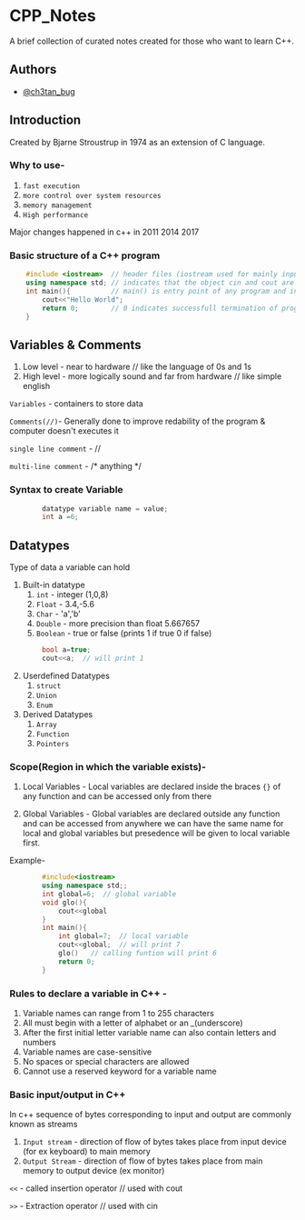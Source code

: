 # CPP_Notes

A brief collection of curated notes created for those who want to learn C++.

## Authors

- [@ch3tan_bug](https://www.linkedin.com/in/chetan-kashyap)

## Introduction
Created by Bjarne Stroustrup in 1974 as an extension of C language.
### Why to use-
1. `fast execution`
2. `more control over system resources`
3. `memory management`
4. `High performance`

Major changes happened in c++ in 2011 2014 2017

### Basic structure of a C++ program
```cpp
    #include <iostream>  // header files (iostream used for mainly input ouput operations)
    using namespace std; // indicates that the object cin and cout are defined inside the namespace whose name is std
    int main(){          // main() is entry point of any program and int is return type that tells what type of value will be returned
        cout<<"Hello World";
        return 0;        // 0 indicates successfull termination of program
    }    
```

## Variables & Comments
1. Low level - near to hardware  // like the language of 0s and 1s
2. High level - more logically sound and far from hardware // like simple english

`Variables` - containers to store data

`Comments(//)`- Generally done to improve redability of the program & computer doesn't executes it

`single line comment` - //

`multi-line comment` - /* anything */

### Syntax to create Variable
```cpp
        datatype variable name = value;
        int a =6;
```

## Datatypes
Type of data a variable can hold

1. Built-in datatype
    1. `int` - integer (1,0,8)
    2. `Float` - 3.4,-5.6
    3. `Char` - 'a','b'
    4. `Double` - more precision than float 5.667657
    5. `Boolean` - true or false (prints 1 if true 0 if false)
```cpp    
        bool a=true;
        cout<<a;  // will print 1
```        
2. Userdefined Datatypes
    1. `struct` 
    2. `Union`
    3. `Enum`
3. Derived Datatypes
    1. `Array`
    2. `Function` 
    3. `Pointers`
    
### Scope(Region in which the variable exists)-
1. Local Variables - Local variables are declared inside the braces `{}` of any function and can be accessed only from there
    
2. Global Variables - Global variables are declared outside any function and can be accessed from anywhere
we can have the same name for local and global variables but presedence will be given to local variable first.
    
Example-
```cpp    
        #include<iostream>
        using namespace std;;
        int global=6;  // global variable
        void glo(){
            cout<<global
        }
        int main(){
            int global=7;  // local variable
            cout<<global;  // will print 7
            glo()   // calling funtion will print 6
            return 0;
        }
```        

### Rules to declare a variable in C++ -
1. Variable names can range from 1 to 255 characters
2. All must begin with a letter of alphabet or an _(underscore)
3. After the first initial letter variable name can also contain letters and numbers
4. Variable names are case-sensitive
5. No spaces or special characters are allowed
6. Cannot use a reserved keyword for a variable name 

### Basic input/output in C++
In c++ sequence of bytes corresponding to input and output are commonly known as streams
1. `Input stream` - direction of flow of bytes takes place from input device (for ex keyboard) to main memory
2. `Output Stream` - direction of flow of bytes takes place from main memory to output device (ex monitor)

`<<` - called insertion operator // used with cout

`>>` - Extraction operator // used with cin
